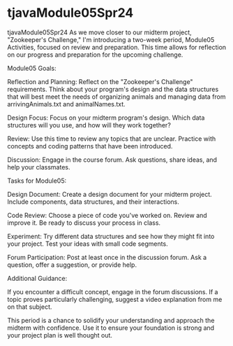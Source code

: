 # tjavaModule05Spr24
tjavaModule05Spr24
As we move closer to our midterm project, "Zookeeper's Challenge," I'm introducing a two-week period, Module05 Activities, focused on review and preparation. This time allows for reflection on our progress and preparation for the upcoming challenge.

Module05 Goals:

Reflection and Planning: Reflect on the "Zookeeper's Challenge" requirements. Think about your program's design and the data structures that will best meet the needs of organizing animals and managing data from arrivingAnimals.txt and animalNames.txt.

Design Focus: Focus on your midterm program's design. Which data structures will you use, and how will they work together?

Review: Use this time to review any topics that are unclear. Practice with concepts and coding patterns that have been introduced.

Discussion: Engage in the course forum. Ask questions, share ideas, and help your classmates.

Tasks for Module05:

Design Document: Create a design document for your midterm project. Include components, data structures, and their interactions.

Code Review: Choose a piece of code you've worked on. Review and improve it. Be ready to discuss your process in class.

Experiment: Try different data structures and see how they might fit into your project. Test your ideas with small code segments.

Forum Participation: Post at least once in the discussion forum. Ask a question, offer a suggestion, or provide help.

Additional Guidance:

If you encounter a difficult concept, engage in the forum discussions. If a topic proves particularly challenging, suggest a video explanation from me on that subject.

This period is a chance to solidify your understanding and approach the midterm with confidence. Use it to ensure your foundation is strong and your project plan is well thought out.
